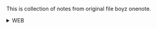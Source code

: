 This is collection of notes from original file boyz onenote.


<details>
<summary>WEB</summary>
<br>
  <a href="https://github.com/slanja/GPOA_BOYZ/blob/main/WEB_TESTS.md">WEB_TESTS</a>
</details>
